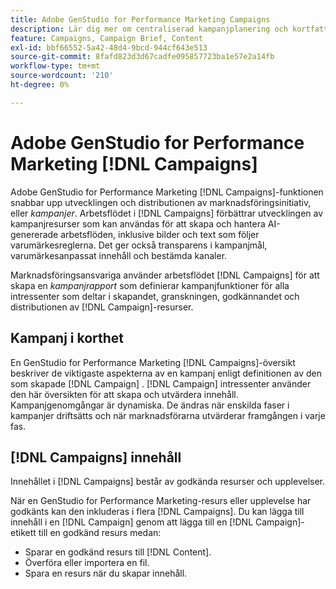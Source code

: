 ```yaml
---
title: Adobe GenStudio for Performance Marketing Campaigns
description: Lär dig mer om centraliserad kampanjplanering och kortfattad kampanjframtagning.
feature: Campaigns, Campaign Brief, Content
exl-id: bbf66552-5a42-48d4-9bcd-944cf643e513
source-git-commit: 8fafd823d3d67cadfe095857723ba1e57e2a14fb
workflow-type: tm+mt
source-wordcount: '210'
ht-degree: 0%

---
```


# Adobe GenStudio for Performance Marketing [!DNL Campaigns]

Adobe GenStudio for Performance Marketing [!DNL Campaigns]-funktionen snabbar upp utvecklingen och distributionen av marknadsföringsinitiativ, eller _kampanjer_. Arbetsflödet i [!DNL Campaigns] förbättrar utvecklingen av kampanjresurser som kan användas för att skapa och hantera AI-genererade arbetsflöden, inklusive bilder och text som följer varumärkesreglerna. Det ger också transparens i kampanjmål, varumärkesanpassat innehåll och bestämda kanaler.

Marknadsföringsansvariga använder arbetsflödet [!DNL Campaigns] för att skapa en _kampanjrapport_ som definierar kampanjfunktioner för alla intressenter som deltar i skapandet, granskningen, godkännandet och distributionen av [!DNL Campaign]-resurser.

## Kampanj i korthet

En GenStudio for Performance Marketing [!DNL Campaigns]-översikt beskriver de viktigaste aspekterna av en kampanj enligt definitionen av den som skapade [!DNL Campaign] . [!DNL Campaign] intressenter använder den här översikten för att skapa och utvärdera innehåll. Kampanjgenomgångar är dynamiska. De ändras när enskilda faser i kampanjer driftsätts och när marknadsförarna utvärderar framgången i varje fas.

## [!DNL Campaigns] innehåll

Innehållet i [!DNL Campaigns] består av godkända resurser och upplevelser.

När en GenStudio for Performance Marketing-resurs eller upplevelse har godkänts kan den inkluderas i flera [!DNL Campaigns]. Du kan lägga till innehåll i en [!DNL Campaign] genom att lägga till en [!DNL Campaign]-etikett till en godkänd resurs medan:

* Sparar en godkänd resurs till [!DNL Content].
* Överföra eller importera en fil.
* Spara en resurs när du skapar innehåll.
